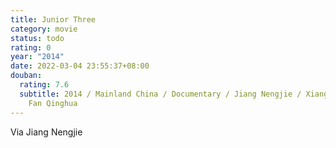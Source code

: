 ```yaml
---
title: Junior Three
category: movie
status: todo
rating: 0
year: "2014"
date: 2022-03-04 23:55:37+08:00
douban:
  rating: 7.6
  subtitle: 2014 / Mainland China / Documentary / Jiang Nengjie / Xiang Yonghong,
    Fan Qinghua
---
```


Via Jiang Nengjie
